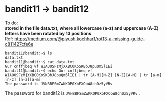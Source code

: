 # bandit11 -> bandit12<br/>
To do:<br/>
<b>stored in the file data.txt, where all lowercase (a-z) and uppercase (A-Z) letters have been rotated by 13 positions</b> <br/>Ref: https://medium.com/@piyush.kochhar1/rot13-a-missing-guide-c811427cfe6e <br/>

```bandit11@bandit:~$ ls```<br/>
```data.txt```<br/>
```bandit11@bandit:~$ cat data.txt ```<br/>
```Gur cnffjbeq vf WIAOOSFzMjXXBC0KoSKBbJ8puQm5lIEi```<br/>
```bandit11@bandit:~$ echo Gur cnffjbeq vf WIAOOSFzMjXXBC0KoSKBbJ8puQm5lIEi | tr [A-M][N-Z] [N-Z][A-M] | tr [a-m][n-z] [n-z][a-m]```<br/>
```The password is JVNBBFSmZwKKOP0XbFXOoW8chDz5yVRv```<br/>

The password for bandit12 is ```JVNBBFSmZwKKOP0XbFXOoW8chDz5yVRv``` .<br/>
